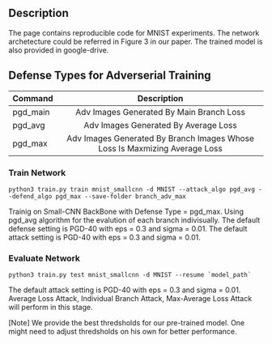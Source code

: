 ## Description
The page contains reproducible code for MNIST experiments. The network archetecture could be referred in Figure 3 in our paper.
The trained model is also provided in google-drive.

## Defense Types for Adverserial Training

|Command  | Description |
|-----------| :---------------------: | 
| pgd_main     | Adv Images Generated By Main Branch Loss| 
| pgd_avg      | Adv Images Generated By Average Loss| 
| pgd_max      | Adv Images Generated By Branch Images Whose Loss Is Maxmizing Average Loss| 


### Train Network
```
python3 train.py train mnist_smallcnn -d MNIST --attack_algo pgd_avg --defend_algo pgd_max --save-folder branch_adv_max
```
Trainig on Small-CNN BackBone with Defense Type = pgd_max. Using pgd_avg algorithm for the evalution of each branch indivisually. The default defense setting is PGD-40 with eps = 0.3 and sigma = 0.01. The default attack setting is PGD-40 with eps = 0.3 and sigma = 0.01.


### Evaluate Network
```
python3 train.py test mnist_smallcnn -d MNIST --resume `model_path`
```

The default attack setting is PGD-40 with eps = 0.3 and sigma = 0.01. Average Loss Attack, Individual Branch Attack, Max-Average Loss Attack will perform in this stage.

[Note] We provide the best thredsholds for our pre-trained model. One might need to adjust thredsholds on his own for better performance.

